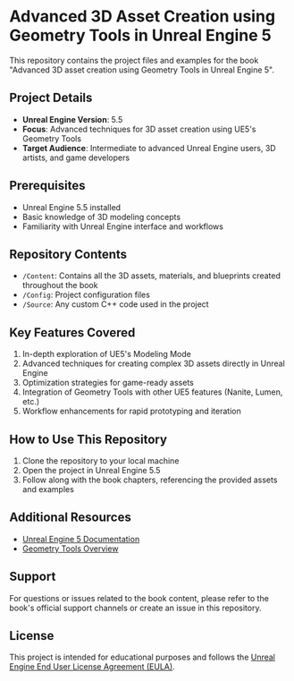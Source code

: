 # Advanced 3D Asset Creation using Geometry Tools in Unreal Engine 5

This repository contains the project files and examples for the book "Advanced 3D asset creation using Geometry Tools in Unreal Engine 5".

## Project Details

- **Unreal Engine Version**: 5.5
- **Focus**: Advanced techniques for 3D asset creation using UE5's Geometry Tools
- **Target Audience**: Intermediate to advanced Unreal Engine users, 3D artists, and game developers

## Prerequisites

- Unreal Engine 5.5 installed
- Basic knowledge of 3D modeling concepts
- Familiarity with Unreal Engine interface and workflows

## Repository Contents

- `/Content`: Contains all the 3D assets, materials, and blueprints created throughout the book
- `/Config`: Project configuration files
- `/Source`: Any custom C++ code used in the project

## Key Features Covered

1. In-depth exploration of UE5's Modeling Mode
2. Advanced techniques for creating complex 3D assets directly in Unreal Engine
3. Optimization strategies for game-ready assets
4. Integration of Geometry Tools with other UE5 features (Nanite, Lumen, etc.)
5. Workflow enhancements for rapid prototyping and iteration

## How to Use This Repository

1. Clone the repository to your local machine
2. Open the project in Unreal Engine 5.5
3. Follow along with the book chapters, referencing the provided assets and examples

## Additional Resources

- [Unreal Engine 5 Documentation](https://docs.unrealengine.com/5.5/en-US/)
- [Geometry Tools Overview](https://docs.unrealengine.com/5.5/en-US/modeling-tools-in-unreal-engine/)

## Support

For questions or issues related to the book content, please refer to the book's official support channels or create an issue in this repository.

## License

This project is intended for educational purposes and follows the [Unreal Engine End User License Agreement (EULA)](https://www.unrealengine.com/en-US/eula).
